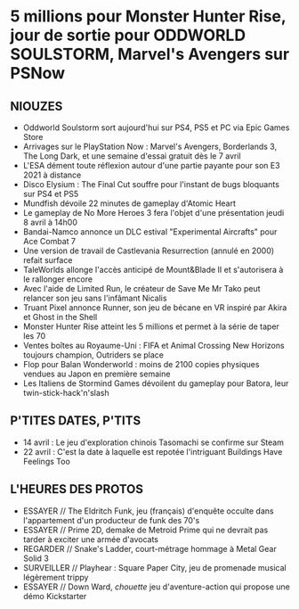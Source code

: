 # 5 millions pour Monster Hunter Rise, jour de sortie pour ODDWORLD SOULSTORM, Marvel's Avengers sur PSNow

## NIOUZES

- Oddworld Soulstorm sort aujourd'hui sur PS4, PS5 et PC via Epic Games Store
- Arrivages sur le PlayStation Now : Marvel's Avengers, Borderlands 3, The Long Dark, et une semaine d'essai gratuit dès le 7 avril
- L'ESA dément toute réflexion autour d'une partie payante pour son E3 2021 à distance
- Disco Elysium : The Final Cut souffre pour l'instant de bugs bloquants sur PS4 et PS5
- Mundfish dévoile 22 minutes de gameplay d'Atomic Heart
- Le gameplay de No More Heroes 3 fera l'objet d'une présentation jeudi 8 avril à 14h00
- Bandai-Namco annonce un DLC estival "Experimental Aircrafts" pour Ace Combat 7
- Une version de travail de Castlevania Resurrection (annulé en 2000) refait surface
- TaleWorlds allonge l'accès anticipé de Mount&Blade II et s'autorisera à le rallonger encore
- Avec l'aide de Limited Run, le créateur de Save Me Mr Tako peut relancer son jeu sans l'infâmant Nicalis
- Truant Pixel annonce Runner, son jeu de bécane en VR inspiré par Akira et Ghost in the Shell
- Monster Hunter Rise atteint les 5 millions et permet à la série de taper les 70
- Ventes boîtes au Royaume-Uni : FIFA et Animal Crossing New Horizons toujours champion, Outriders se place
- Flop pour Balan Wonderworld : moins de 2100 copies physiques vendues au Japon en première semaine
- Les Italiens de Stormind Games dévoilent du gameplay pour Batora, leur twin-stick-hack'n'slash

## P'TITES DATES, P'TITS 

- 14 avril : Le jeu d'exploration chinois Tasomachi se confirme sur Steam
- 22 avril : C'est la date à laquelle est repotée l'intriguant Buildings Have Feelings Too

## L'HEURES DES PROTOS

- ESSAYER // The Eldritch Funk, jeu (français) d'enquête occulte dans l'appartement d'un producteur de funk des 70's
- ESSAYER // Prime 2D, demake de Metroid Prime qui ne devrait pas tarder à exciter une armée d'avocats
- REGARDER // Snake's Ladder, court-métrage hommage à Metal Gear Solid 3
- SURVEILLER // Playhear : Square Paper City, jeu de promenade musical légèrement trippy
- ESSAYER // Down Ward, *chouette* jeu d'aventure-action qui propose une démo Kickstarter
